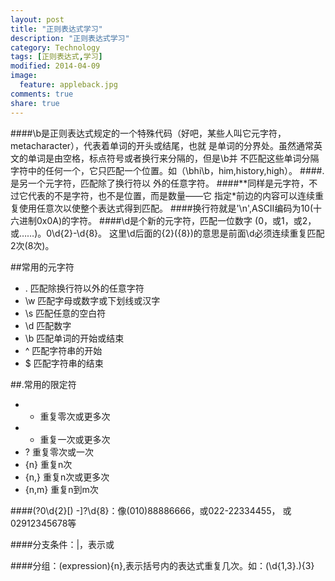 ```yaml
---
layout: post
title: "正则表达式学习"
description: "正则表达式学习"
category: Technology
tags: [正则表达式,学习]
modified: 2014-04-09
image:
  feature: appleback.jpg
comments: true
share: true
---
```


####\b是正则表达式规定的一个特殊代码（好吧，某些人叫它元字符，metacharacter），代表着单词的开头或结尾，也就 是单词的分界处。虽然通常英文的单词是由空格，标点符号或者换行来分隔的，但是\b并 不匹配这些单词分隔字符中的任何一个，它只匹配一个位置。如（\bhi\b，him,history,high）。
####.是另一个元字符，匹配除了换行符以 外的任意字符。
####**同样是元字符，不过它代表的不是字符，也不是位置，而是数量——它 指定*前边的内容可以连续重复使用任意次以使整个表达式得到匹配。
####换行符就是'\n',ASCII编码为10(十六进制0x0A)的字符。
####\d是个新的元字符，匹配一位数字 (0，或1，或2，或……)。0\d{2}-\d{8}。 这里\d后面的{2}({8})的意思是前面\d必须连续重复匹配2次(8次)。


##常用的元字符

- .	匹配除换行符以外的任意字符
- \w	匹配字母或数字或下划线或汉字
- \s	匹配任意的空白符
- \d	匹配数字
- \b	匹配单词的开始或结束
- ^	匹配字符串的开始
- $	匹配字符串的结束

##.常用的限定符
- *	重复零次或更多次
- +	重复一次或更多次
- ?	重复零次或一次
- {n}	重复n次
- {n,}	重复n次或更多次
- {n,m}	重复n到m次

####\(?0\d{2}[) -]?\d{8}：像(010)88886666，或022-22334455， 或02912345678等

####分支条件：|，表示或

####分组：(expression){n},表示括号内的表达式重复几次。如：(\d{1,3}\.){3}

